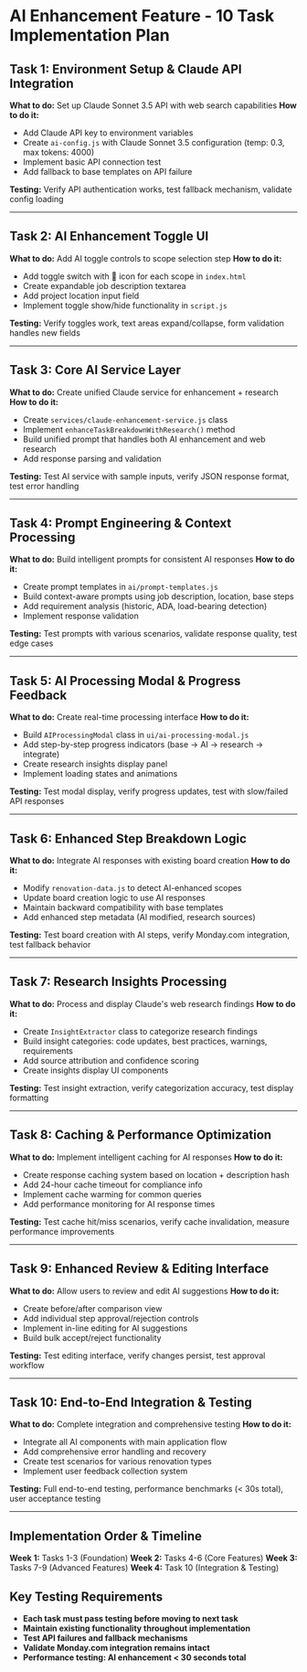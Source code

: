 # AI Enhancement Feature - 10 Task Implementation Plan

## Task 1: Environment Setup & Claude API Integration
**What to do:** Set up Claude Sonnet 3.5 API with web search capabilities
**How to do it:**
- Add Claude API key to environment variables
- Create `ai-config.js` with Claude Sonnet 3.5 configuration (temp: 0.3, max tokens: 4000)
- Implement basic API connection test
- Add fallback to base templates on API failure

**Testing:** Verify API authentication works, test fallback mechanism, validate config loading

---

## Task 2: AI Enhancement Toggle UI
**What to do:** Add AI toggle controls to scope selection step
**How to do it:**
- Add toggle switch with 🤖 icon for each scope in `index.html`
- Create expandable job description textarea 
- Add project location input field
- Implement toggle show/hide functionality in `script.js`

**Testing:** Verify toggles work, text areas expand/collapse, form validation handles new fields

---

## Task 3: Core AI Service Layer
**What to do:** Create unified Claude service for enhancement + research
**How to do it:**
- Create `services/claude-enhancement-service.js` class
- Implement `enhanceTaskBreakdownWithResearch()` method
- Build unified prompt that handles both AI enhancement and web research
- Add response parsing and validation

**Testing:** Test AI service with sample inputs, verify JSON response format, test error handling

---

## Task 4: Prompt Engineering & Context Processing
**What to do:** Build intelligent prompts for consistent AI responses
**How to do it:**
- Create prompt templates in `ai/prompt-templates.js`
- Build context-aware prompts using job description, location, base steps
- Add requirement analysis (historic, ADA, load-bearing detection)
- Implement response validation

**Testing:** Test prompts with various scenarios, validate response quality, test edge cases

---

## Task 5: AI Processing Modal & Progress Feedback
**What to do:** Create real-time processing interface
**How to do it:**
- Build `AIProcessingModal` class in `ui/ai-processing-modal.js`
- Add step-by-step progress indicators (base → AI → research → integrate)
- Create research insights display panel
- Implement loading states and animations

**Testing:** Test modal display, verify progress updates, test with slow/failed API responses

---

## Task 6: Enhanced Step Breakdown Logic
**What to do:** Integrate AI responses with existing board creation
**How to do it:**
- Modify `renovation-data.js` to detect AI-enhanced scopes
- Update board creation logic to use AI responses
- Maintain backward compatibility with base templates
- Add enhanced step metadata (AI modified, research sources)

**Testing:** Test board creation with AI steps, verify Monday.com integration, test fallback behavior

---

## Task 7: Research Insights Processing
**What to do:** Process and display Claude's web research findings
**How to do it:**
- Create `InsightExtractor` class to categorize research findings
- Build insight categories: code updates, best practices, warnings, requirements
- Add source attribution and confidence scoring
- Create insights display UI components

**Testing:** Test insight extraction, verify categorization accuracy, test display formatting

---

## Task 8: Caching & Performance Optimization
**What to do:** Implement intelligent caching for AI responses
**How to do it:**
- Create response caching system based on location + description hash
- Add 24-hour cache timeout for compliance info
- Implement cache warming for common queries
- Add performance monitoring for AI response times

**Testing:** Test cache hit/miss scenarios, verify cache invalidation, measure performance improvements

---

## Task 9: Enhanced Review & Editing Interface
**What to do:** Allow users to review and edit AI suggestions
**How to do it:**
- Create before/after comparison view
- Add individual step approval/rejection controls
- Implement in-line editing for AI suggestions
- Build bulk accept/reject functionality

**Testing:** Test editing interface, verify changes persist, test approval workflow

---

## Task 10: End-to-End Integration & Testing
**What to do:** Complete integration and comprehensive testing
**How to do it:**
- Integrate all AI components with main application flow
- Add comprehensive error handling and recovery
- Create test scenarios for various renovation types
- Implement user feedback collection system

**Testing:** Full end-to-end testing, performance benchmarks (< 30s total), user acceptance testing

---

## Implementation Order & Timeline

**Week 1:** Tasks 1-3 (Foundation)
**Week 2:** Tasks 4-6 (Core Features) 
**Week 3:** Tasks 7-9 (Advanced Features)
**Week 4:** Task 10 (Integration & Testing)

## Key Testing Requirements

- **Each task must pass testing before moving to next task**
- **Maintain existing functionality throughout implementation**
- **Test API failures and fallback mechanisms**
- **Validate Monday.com integration remains intact**
- **Performance testing: AI enhancement < 30 seconds total** 